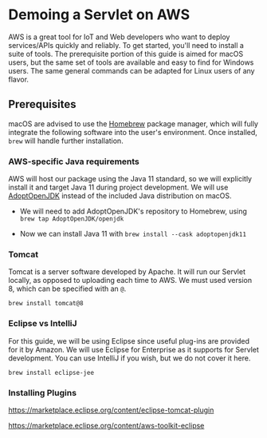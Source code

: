 # Demoing a Servlet on AWS
AWS is a great tool for IoT and Web developers who want to deploy services/APIs quickly and reliably. To get started, you'll need to install a suite of tools. The prerequisite portion of this guide is aimed for macOS users, but the same set of tools are available and easy to find for Windows users. The same general commands can be adapted for Linux users of any flavor.

## Prerequisites
macOS are advised to use the [Homebrew](https://brew.sh) package manager, which will fully integrate the following software into the user's environment. Once installed, `brew` will handle further installation.

### AWS-specific Java requirements
AWS will host our package using the Java 11 standard, so we will explicitly install it and target Java 11 during project development. We will use [AdoptOpenJDK](https://adoptopenjdk.net) instead of the included Java distribution on macOS.

- We will need to add AdoptOpenJDK's repository to Homebrew, using `brew tap AdoptOpenJDK/openjdk`
  
- Now we can install Java 11 with `brew install --cask adoptopenjdk11`

### Tomcat
Tomcat is a server software developed by Apache. It will run our Servlet locally, as opposed to uploading each time to AWS. We must used version 8, which can be specified with an `@`.

`brew install tomcat@8`


### Eclipse vs IntelliJ
For this guide, we will be using Eclipse since useful plug-ins are provided for it by Amazon. We will use Eclipse for Enterprise as it supports for Servlet development. You can use IntelliJ if you wish, but we do not cover it here.

`brew install eclipse-jee`

### Installing Plugins
https://marketplace.eclipse.org/content/eclipse-tomcat-plugin

https://marketplace.eclipse.org/content/aws-toolkit-eclipse